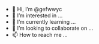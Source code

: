 - 👋 Hi, I’m @gefwwyc
- 👀 I’m interested in ...
- 🌱 I’m currently learning ...
- 💞️ I’m looking to collaborate on ...
- 📫 How to reach me ...

<!---
gefwwyc/gefwwyc is a ✨ special ✨ repository because its `README.md` (this file) appears on your GitHub profile.
You can click the Preview link to take a look at your changes.
--->
